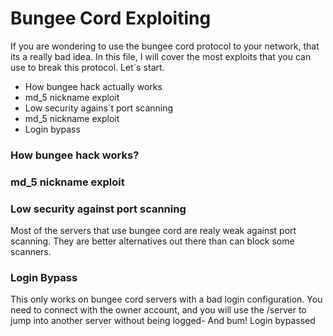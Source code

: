 # Bungee Cord Exploiting
If you are wondering to use the bungee cord protocol to your network, that its a really bad idea.
In this file, I will cover the most exploits that you can use to break this protocol.
Let`s start.

- How bungee hack actually works
- md_5 nickname exploit
- Low security agains´t port scanning 
- md_5 nickname exploit
- Login bypass

### How bungee hack works?

### md_5 nickname exploit



### Low security against port scanning
Most of the servers that use bungee cord are realy weak against port scanning. 
They are better alternatives out there than can block some scanners.

### Login Bypass
This only works on bungee cord servers with a bad login configuration.
You need to connect with the owner account, and you will use the /server <modality> to jump into another server without being logged-
And bum! Login bypassed

